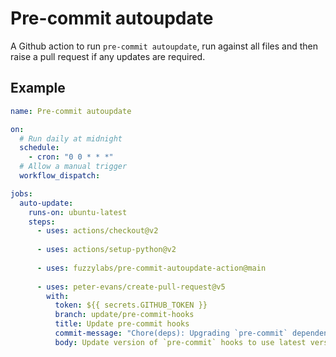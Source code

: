 # Pre-commit autoupdate

A Github action to run `pre-commit autoupdate`, run against all files and then 
raise a pull request if any updates are required.

## Example

```yaml
name: Pre-commit autoupdate

on: 
  # Run daily at midnight
  schedule:
    - cron: "0 0 * * *"
  # Allow a manual trigger
  workflow_dispatch:

jobs:
  auto-update:
    runs-on: ubuntu-latest
    steps:
      - uses: actions/checkout@v2
      
      - uses: actions/setup-python@v2
        
      - uses: fuzzylabs/pre-commit-autoupdate-action@main
        
      - uses: peter-evans/create-pull-request@v5
        with:
          token: ${{ secrets.GITHUB_TOKEN }}
          branch: update/pre-commit-hooks
          title: Update pre-commit hooks
          commit-message: "Chore(deps): Upgrading `pre-commit` dependencies"
          body: Update version of `pre-commit` hooks to use latest version.
```
